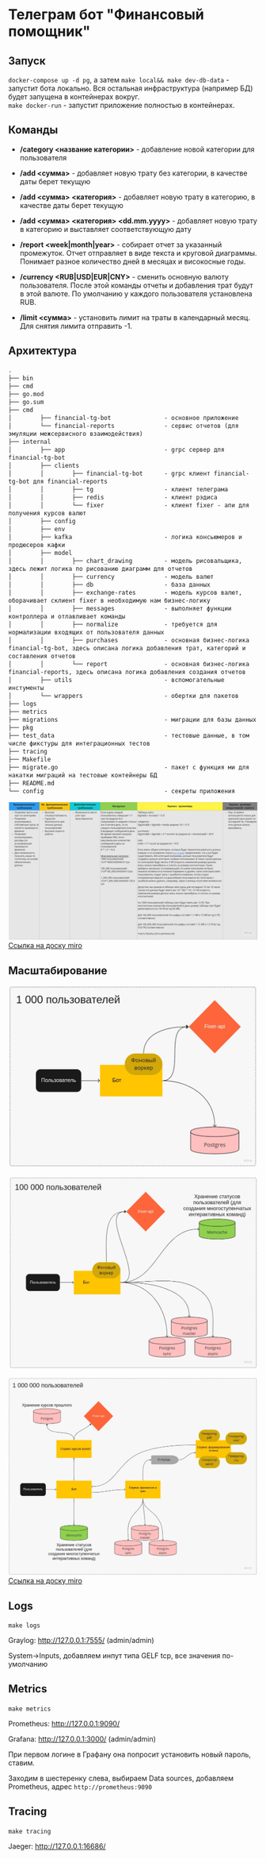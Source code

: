 # Телеграм бот "Финансовый помощник"

## Запуск

`docker-compose up -d pg`, а затем `make local&& make dev-db-data` - запустит бота локально. Вся остальная
инфраструктура (например БД) будет запущена в контейнерах вокруг.   
`make docker-run` - запустит приложение полностью в контейнерах.

## Команды

- **/category <название категории>** - добавление новой категории для пользователя

- **/add <сумма>** - добавляет новую трату без категории, в качестве даты берет текущую

- **/add <сумма> <категория>** - добавляет новую трату в категорию, в качестве даты берет текущую

- **/add <сумма> <категория> <dd.mm.yyyy>** - добавляет новую трату в категорию и выставляет соответствующую дату

- **/report <week|month|year>** - собирает отчет за указанный промежуток. Отчет отправляет в виде текста и круговой
  диаграммы. Понимает разное количество дней в месяцах и високосные годы.

- **/currency <RUB|USD|EUR|CNY>** - сменить основную валюту пользователя. После этой команды отчеты и добавления трат
  будут в этой валюте. По умолчанию у каждого пользователя установлена RUB.

- **/limit <сумма>** - установить лимит на траты в календарный месяц. Для снятия лимита отправить -1.

## Архитектура

```
.
├── bin
├── cmd
├── go.mod
├── go.sum
├── cmd
│        ├── financial-tg-bot               - основное приложение
│        └── financial-reports              - сервис отчетов (для эмуляции межсервисного взаимодействия)
├── internal
│        ├── app                            - grpc сервер для financial-tg-bot
│        ├── clients
│        │        ├── financial-tg-bot      - grpc клиент financial-tg-bot для financial-reports
│        │        ├── tg                    - клиент телеграма
│        │        ├── redis                 - клиент рэдиса
│        │        └── fixer                 - клиент fixer - апи для получения курсов валют
│        ├── config
│        ├── env
│        ├── kafka                          - логика консьюмеров и продюсеров кафки
│        ├── model
│        │        ├── chart_drawing         - модель рисовальщика, здесь лежит логика по рисованию диаграмм для отчетов
│        │        ├── currency              - модель валют
│        │        ├── db                    - база данных
│        │        ├── exchange-rates        - модель курсов валют, оборачивает склиент fixer в необходимую нам бизнес-логику
│        │        ├── messages              - выполняет функции контроллера и отлавливает команды
│        │        ├── normalize             - требуется для нормализации входящих от пользователя данных
│        │        ├── purchases             - основная бизнес-логика financial-tg-bot, здесь описана логика добавления трат, категорий и составления отчетов
│        │        └── report                - основная бизнес-логика financial-reports, здесь описана логика добавления создания отчетов
│        ├── utils                          - вспомогательные инстументы
│        └── wrappers                       - обертки для пакетов
├── logs                 
├── metrics                 
├── migrations                              - миграции для базы данных
├── pkg                 
├── test_data                               - тестовые данные, в том числе фикстуры для интеграционных тестов
├── tracing
├── Makefile
├── migrate.go                              - пакет с функция ми для накатки миграций на тестовые контейнеры БД
├── README.md
└── config                                  - секреты приложения
```

![Описание архитектуры](/images/arch.jpg)  
[Ссылка на доску miro](https://miro.com/app/board/uXjVPJQpCgA=/)

## Масштабирование

![Масштабирование приложения на 1000 пользователей](/images/1000_users.jpg)

![Масштабирование приложения на 100_000 пользователей](/images/100_000_users.jpg)

![Масштабирование приложения на 1_000_000 пользователей](/images/1_000_000_users.jpg)
[Ссылка на доску miro](https://miro.com/app/board/uXjVPJQpCgA=/)

## Logs

`make logs`

Graylog: http://127.0.0.1:7555/ (admin/admin)

System->Inputs, добавляем инпут типа GELF tcp, все значения по-умолчанию

## Metrics

`make metrics`

Prometheus: http://127.0.0.1:9090/

Grafana: http://127.0.0.1:3000/ (admin/admin)

При первом логине в Графану она попросит установить новый пароль, ставим.

Заходим в шестеренку слева, выбираем Data sources, добавляем Prometheus, адрес `http://prometheus:9090`

## Tracing

`make tracing`

Jaeger: http://127.0.0.1:16686/
